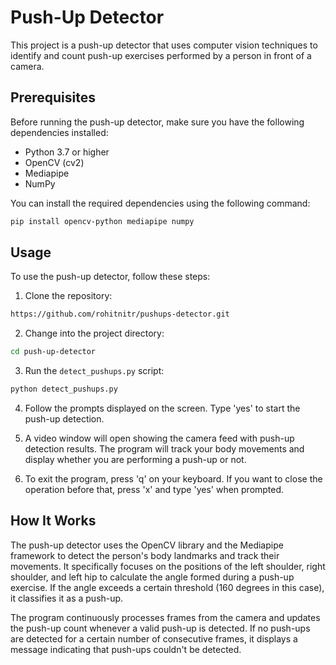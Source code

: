 
# Push-Up Detector

This project is a push-up detector that uses computer vision techniques to identify and count push-up exercises performed by a person in front of a camera.

## Prerequisites

Before running the push-up detector, make sure you have the following dependencies installed:

- Python 3.7 or higher
- OpenCV (cv2)
- Mediapipe
- NumPy

You can install the required dependencies using the following command:

```bash
pip install opencv-python mediapipe numpy
```

## Usage

To use the push-up detector, follow these steps:

1. Clone the repository:

```bash
https://github.com/rohitnitr/pushups-detector.git
```

2. Change into the project directory:

```bash
cd push-up-detector
```

3. Run the `detect_pushups.py` script:

```bash
python detect_pushups.py
```

4. Follow the prompts displayed on the screen. Type 'yes' to start the push-up detection.

5. A video window will open showing the camera feed with push-up detection results. The program will track your body movements and display whether you are performing a push-up or not.

6. To exit the program, press 'q' on your keyboard. If you want to close the operation before that, press 'x' and type 'yes' when prompted.

## How It Works

The push-up detector uses the OpenCV library and the Mediapipe framework to detect the person's body landmarks and track their movements. It specifically focuses on the positions of the left shoulder, right shoulder, and left hip to calculate the angle formed during a push-up exercise. If the angle exceeds a certain threshold (160 degrees in this case), it classifies it as a push-up.

The program continuously processes frames from the camera and updates the push-up count whenever a valid push-up is detected. If no push-ups are detected for a certain number of consecutive frames, it displays a message indicating that push-ups couldn't be detected.


